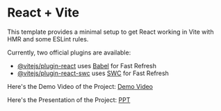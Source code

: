 # React + Vite

This template provides a minimal setup to get React working in Vite with HMR and some ESLint rules.

Currently, two official plugins are available:

- [@vitejs/plugin-react](https://github.com/vitejs/vite-plugin-react/blob/main/packages/plugin-react/README.md) uses [Babel](https://babeljs.io/) for Fast Refresh
- [@vitejs/plugin-react-swc](https://github.com/vitejs/vite-plugin-react-swc) uses [SWC](https://swc.rs/) for Fast Refresh

Here's the Demo Video of the Project: [Demo Video](https://drive.google.com/file/d/18FyorLSqN0vCLTpFqqR76kF2MR2w-Hs6/view?usp=sharing)

Here's the Presentation of the Project: [PPT](https://docs.google.com/presentation/d/1DFOwWRsVfX4MgZu0OCFiavC3jMykqBa_obzRBXk8ttA/edit?usp=sharing)
